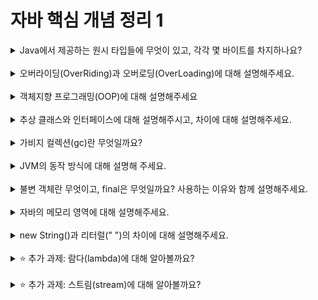 
# 자바 핵심 개념 정리 1
<details>
<summary>Java에서 제공하는 원시 타입들에 무엇이 있고, 각각 몇 바이트를 차지하나요?</summary>
<div markdown="1">
- cf) 원시타입: 실제 데이터 값을 저장하는 타입 vs 참조타입: 메모리 번지 값을 통해 객체를 참조하는 타입 <br/>
1. boolean: 1바이트 <br/>
2. char: 2바이트 <br/>
3. byte: 1바이트 <br/>
4. short: 2바이트 <br/>
5. int: 4바이트 <br/>
6. long: 8바이트 <br/>
7. float: 4바이트 <br/>
8. double: 8바이트 <br/>
- 1: 논리형 <br/>
- 2: 문자형 <br/>
- 3-6: 정수형 <br/>
- 7-8: 실수형 <br/>
</div>
</details>
<br>

<details>
<summary>오버라이딩(OverRiding)과 오버로딩(OverLoading)에 대해 설명해주세요.</summary>
<div markdown="1">
오버로딩: 한 클래스 내에 이미 사용하려는 이름과 같은 이름을 가진 메소드가 있더라도, 매개변수의 개수 또는 타입이 다르면, 같은 이름을 사용해서 메소드를 정의할 수 있다. (리턴값만 다른 경우에는, 오버로딩 불가능) <br/>
오버라이딩: 부모 클래스로부터 상속받은 메소드를 자식 클래스에서 재정의하는 것, 상속받은 메소드를 자식 클래스에서 상황에 맞게 변경해서 사용해야할 때 활용 가능. 메소드의 이름, 매개변수, 리턴 값이 모두 같아야 한다. <br/>
</div>
</details>
<br>

<details>
<summary>객체지향 프로그래밍(OOP)에 대해 설명해주세요</summary>
<div markdown="1">
객체지향프로그래밍: 객체지향 프로그래밍은 실세계에 존재하고 인지하고 있는 객체(Object)를 소프트웨어의 세계에서 표현하기 위해 객체의 핵심적인 개념 또는 기능만을 추출하는 추상화(abstraction)를 통해 모델링하려는 프로그래밍 패러다임을 말한다. <br/>
</div>
</details>
<br>

<details>
<summary>추상 클래스와 인터페이스에 대해 설명해주시고, 차이에 대해 설명해주세요.</summary>
<div markdown="1">
- 추상클래스: 하나 이상의 추상 메소드를 포함하는 클래스 <br/>
( 추상 메소드: 자식 클래스에서 반드시 **오버라이딩해야만** 사용할 수 있는 메소드. 사용하는 목적은 추상 메소드가 포함된 클래스를 상속받는 자식 클래스가 **반드시 추상 메소드를 구현하도록** 하기 위함.<br/> (문법: abstract 반환타입 메소드이름(); ← 구현부 없이 **선언부만 존재**) ) <br/>
인터페이스: 다른 클래스를 작성할 때 기본이 되는 틀을 제공하면서, 다른 클래스 사이의 중간 매개 역할까지 담당하는 일종의 추상 클래스. 다중 상속시 발생하는 문제(ex 메소드 출처의 모호성)를 막기 위해, 자바에서는 다중상속을 허용하지 않음. → 다중상속의 이점은 취하기 위해, 인터페이스를 통해 다중 상속을 지원 <br/>

</div>
</details>
<br>

<details>
<summary>가비지 컬렉션(gc)란 무엇일까요?</summary>
<div markdown="1">
// 내용 입력
</div>
</details>
<br>

<details>
<summary>JVM의 동작 방식에 대해 설명해 주세요.</summary>
<div markdown="1">
// 내용 입력
</div>
</details>
<br>

<details>
<summary>불변 객체란 무엇이고, final은 무엇일까요? 사용하는 이유와 함께 설명해주세요.</summary>
<div markdown="1">
// 내용 입력
</div>
</details>
<br>

<details>
<summary>자바의 메모리 영역에 대해 설명해주세요.</summary>
<div markdown="1">
// 내용 입력
</div>
</details>
<br>

<details>
<summary>new String()과 리터럴(" ")의 차이에 대해 설명해주세요.</summary>
<div markdown="1">
// 내용 입력
</div>
</details>
<br>

<details>
<summary>⭐️ 추가 과제: 람다(lambda)에 대해 알아볼까요?</summary>
<div markdown="1">
// 내용 입력
</div>
</details>
<br>

<details>
<summary>⭐️ 추가 과제: 스트림(stream)에 대해 알아볼까요?</summary>
<div markdown="1">
// 내용 입력
</div>
</details>
<br>
